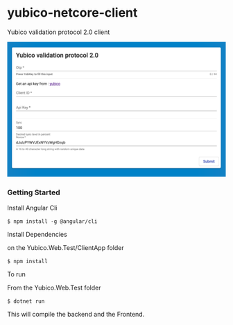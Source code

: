 # yubico-netcore-client
Yubico validation protocol 2.0 client

![Image of Yaktocat](https://raw.githubusercontent.com/jstuyck/yubico-netcore-client/master/image/image.png)


### Getting Started

Install Angular Cli

```
$ npm install -g @angular/cli
```

Install Dependencies

on the Yubico.Web.Test/ClientApp folder

```
$ npm install
```

To run 

From the Yubico.Web.Test folder

```
$ dotnet run 
```

This will compile the backend and the Frontend.
